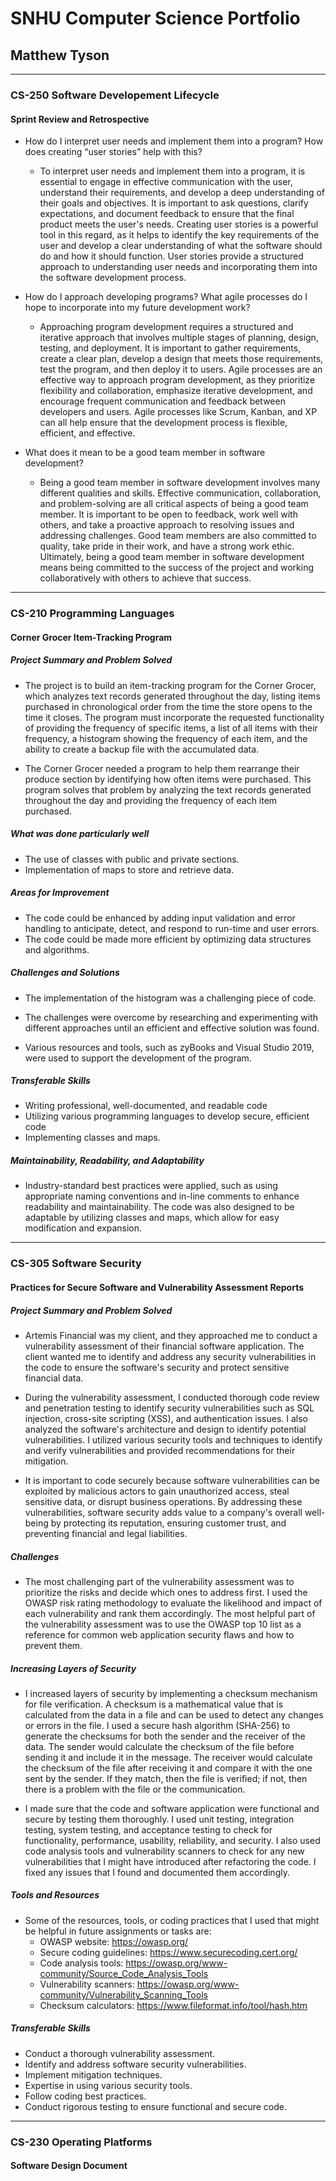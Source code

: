 # SNHU Computer Science Portfolio
## Matthew Tyson

---

### CS-250 Software Developement Lifecycle
#### Sprint Review and Retrospective

- How do I interpret user needs and implement them into a program? How does creating “user stories” help with this?
  - To interpret user needs and implement them into a program, it is essential to engage in effective communication with the user, understand their requirements, and develop a deep understanding of their goals and objectives. It is important to ask questions, clarify expectations, and document feedback to ensure that the final product meets the user's needs. Creating user stories is a powerful tool in this regard, as it helps to identify the key requirements of the user and develop a clear understanding of what the software should do and how it should function. User stories provide a structured approach to understanding user needs and incorporating them into the software development process.

- How do I approach developing programs? What agile processes do I hope to incorporate into my future development work?
  - Approaching program development requires a structured and iterative approach that involves multiple stages of planning, design, testing, and deployment. It is important to gather requirements, create a clear plan, develop a design that meets those requirements, test the program, and then deploy it to users. Agile processes are an effective way to approach program development, as they prioritize flexibility and collaboration, emphasize iterative development, and encourage frequent communication and feedback between developers and users. Agile processes like Scrum, Kanban, and XP can all help ensure that the development process is flexible, efficient, and effective.

- What does it mean to be a good team member in software development?
  - Being a good team member in software development involves many different qualities and skills. Effective communication, collaboration, and problem-solving are all critical aspects of being a good team member. It is important to be open to feedback, work well with others, and take a proactive approach to resolving issues and addressing challenges. Good team members are also committed to quality, take pride in their work, and have a strong work ethic. Ultimately, being a good team member in software development means being committed to the success of the project and working collaboratively with others to achieve that success.

---

### CS-210 Programming Languages
#### Corner Grocer Item-Tracking Program

##### Project Summary and Problem Solved

- The project is to build an item-tracking program for the Corner Grocer, which analyzes text records generated throughout the day, listing items purchased in chronological order from the time the store opens to the time it closes. The program must incorporate the requested functionality of providing the frequency of specific items, a list of all items with their frequency, a histogram showing the frequency of each item, and the ability to create a backup file with the accumulated data.

- The Corner Grocer needed a program to help them rearrange their produce section by identifying how often items were purchased. This program solves that problem by analyzing the text records generated throughout the day and providing the frequency of each item purchased.

##### What was done particularly well

- The use of classes with public and private sections.
- Implementation of maps to store and retrieve data.

##### Areas for Improvement

- The code could be enhanced by adding input validation and error handling to anticipate, detect, and respond to run-time and user errors.
- The code could be made more efficient by optimizing data structures and algorithms.

##### Challenges and Solutions

- The implementation of the histogram was a challenging piece of code.

- The challenges were overcome by researching and experimenting with different approaches until an efficient and effective solution was found.
  
- Various resources and tools, such as zyBooks and Visual Studio 2019, were used to support the development of the program.
  
##### Transferable Skills

- Writing professional, well-documented, and readable code
- Utilizing various programming languages to develop secure, efficient code
- Implementing classes and maps.

##### Maintainability, Readability, and Adaptability

- Industry-standard best practices were applied, such as using appropriate naming conventions and in-line comments to enhance readability and maintainability. The code was also designed to be adaptable by utilizing classes and maps, which allow for easy modification and expansion.

---

### CS-305 Software Security
#### Practices for Secure Software and Vulnerability Assessment Reports

##### Project Summary and Problem Solved

- Artemis Financial was my client, and they approached me to conduct a vulnerability assessment of their financial software application. The client wanted me to identify and address any security vulnerabilities in the code to ensure the software's security and protect sensitive financial data.

- During the vulnerability assessment, I conducted thorough code review and penetration testing to identify security vulnerabilities such as SQL injection, cross-site scripting (XSS), and authentication issues. I also analyzed the software's architecture and design to identify potential vulnerabilities. I utilized various security tools and techniques to identify and verify vulnerabilities and provided recommendations for their mitigation.

- It is important to code securely because software vulnerabilities can be exploited by malicious actors to gain unauthorized access, steal sensitive data, or disrupt business operations. By addressing these vulnerabilities, software security adds value to a company's overall well-being by protecting its reputation, ensuring customer trust, and preventing financial and legal liabilities.

##### Challenges

- The most challenging part of the vulnerability assessment was to prioritize the risks and decide which ones to address first. I used the OWASP risk rating methodology to evaluate the likelihood and impact of each vulnerability and rank them accordingly. The most helpful part of the vulnerability assessment was to use the OWASP top 10 list as a reference for common web application security flaws and how to prevent them.

##### Increasing Layers of Security

- I increased layers of security by implementing a checksum mechanism for file verification. A checksum is a mathematical value that is calculated from the data in a file and can be used to detect any changes or errors in the file. I used a secure hash algorithm (SHA-256) to generate the checksums for both the sender and the receiver of the data. The sender would calculate the checksum of the file before sending it and include it in the message. The receiver would calculate the checksum of the file after receiving it and compare it with the one sent by the sender. If they match, then the file is verified; if not, then there is a problem with the file or the communication.

- I made sure that the code and software application were functional and secure by testing them thoroughly. I used unit testing, integration testing, system testing, and acceptance testing to check for functionality, performance, usability, reliability, and security. I also used code analysis tools and vulnerability scanners to check for any new vulnerabilities that I might have introduced after refactoring the code. I fixed any issues that I found and documented them accordingly.

##### Tools and Resources

- Some of the resources, tools, or coding practices that I used that might be helpful in future assignments or tasks are:
  - OWASP website: https://owasp.org/
  - Secure coding guidelines: https://www.securecoding.cert.org/
  - Code analysis tools: https://owasp.org/www-community/Source_Code_Analysis_Tools
  - Vulnerability scanners: https://owasp.org/www-community/Vulnerability_Scanning_Tools
  - Checksum calculators: https://www.fileformat.info/tool/hash.htm

##### Transferable Skills

- Conduct a thorough vulnerability assessment. 
- Identify and address software security vulnerabilities.
- Implement mitigation techniques. 
- Expertise in using various security tools.
- Follow coding best practices.
- Conduct rigorous testing to ensure functional and secure code.

---

### CS-230 Operating Platforms
#### Software Design Document
